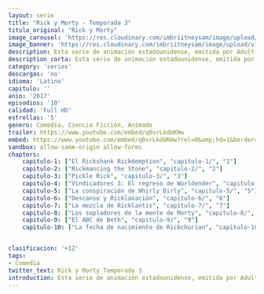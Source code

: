 ```yaml
---
layout: serie
title: "Rick y Morty - Temporada 3"
titulo_original: "Rick y Morty"
image_carousel: 'https://res.cloudinary.com/imbriitneysam/image/upload/v1555883951/rick3-min.jpg'
image_banner: 'https://res.cloudinary.com/imbriitneysam/image/upload/v1555883952/rick-banner-3-min.jpg'
description: Esta serie de animación estadounidense, emitida por Adult Swim, sigue las aventuras de un científico llamado Rick Sánchez y su nieto, no tan listo como él, llamado Morty. Rick, que es alcohólico, tras 20 años de ausencia regresa para mudarse a vivir a casa de su hija Beth y su familia. Allí conoce a su nieto, un adolescente de 14 años y obsesionado con el sexo con el cual comparte multitud de aventuras. Pero no solo se encuentra con él, sino también con su yerno Jerry, un publicista bastante inepto, así como con su otra nieta, la cínica Summer.
description_corta: Esta serie de animación estadounidense, emitida por Adult Swim, sigue las aventuras de un científico llamado Rick Sánchez y su nieto, no tan listo como él, llamado Morty. Rick, que es alcohólico, tras 20 años de...
category: 'series'
descargas: 'no'
idioma: 'Latino'
capitulo: ''
anio: '2017'
episodios: '10'
calidad: 'Full HD'
estrellas: '5'
genero: Comedia, Ciencia Ficción, Animado
trailer: https://www.youtube.com/embed/q0vrLkdUKHw
embed: https://www.youtube.com/embed/q0vrLkdUKHw?rel=0&amp;hd=1&border=0&wmode=opaque&enablejsapi=1&modestbranding=1&controls=1&showinfo=1
sandbox: allow-same-origin allow-forms 
chapters:
    capitulo-1: ["El Rickshank Rickdemption", "capitulo-1/", "1"]
    capitulo-2: ["Rickmancing the Stone", "capitulo-2/", "2"]
    capitulo-3: ["Pickle Rick", "capitulo-3/", "3"]
    capitulo-4: ["Vindicadores 3: El regreso de Worldender", "capitulo-4/", "4"]
    capitulo-5: ["La conspiración de Whirly Dirly", "capitulo-5/", "5"]
    capitulo-6: ["Descanso y Ricklaxación", "capitulo-6/", "6"]
    capitulo-7: ["La mezcla de Ricklantis", "capitulo-7/", "7"]
    capitulo-8: ["Los sopladores de la mente de Morty", "capitulo-8/", "8"]
    capitulo-9: ["El ABC de Beth", "capitulo-9/", "9"]
    capitulo-10: ["La fecha de nacimiento de Rickchurian", "capitulo-10/", "10"]


clasificacion: '+12'
tags:
- Comedia
twitter_text: Rick y Morty Temporada 3
introduction: Esta serie de animación estadounidense, emitida por Adult Swim, sigue las aventuras de un científico llamado Rick Sánchez y su nieto, no tan listo como él, llamado Morty. Rick, que es alcohólico, tras 20 años de...
---
```












